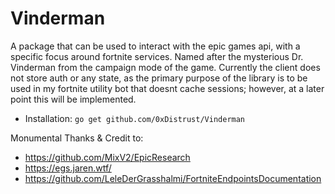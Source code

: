 # Vinderman

A package that can be used to interact with the epic games api, with a specific focus around fortnite services. Named after the mysterious Dr. Vinderman from the campaign mode of the game.
Currently the client does not store auth or any state, as the primary purpose of the library is to be used in my fortnite utility bot that doesnt cache sessions; however, at a later point this will be implemented.

- Installation: `go get github.com/0xDistrust/Vinderman`

Monumental Thanks & Credit to:
- https://github.com/MixV2/EpicResearch
- https://egs.jaren.wtf/
- https://github.com/LeleDerGrasshalmi/FortniteEndpointsDocumentation